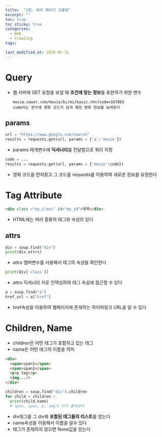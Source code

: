 ```yaml
---
title:  "2장. 여러 페이지 크롤링"
excerpt: ""
toc: true
toc_sticky: true
categories:
  - Web
  - Crawling
tags:

last_modified_at: 2020-07-31
---
```


# Query
* 웹 서버에 GET 요청을 보낼 때 **조건에 맞는 정보**를 
  표현하기 위한 변수

      movie.naver.com/movie/bi/mi/basic.nhn?code=167865
      code라는 변수에 영화 코드가 담겨 해당 영화 정보를 보여준다
     
## params

```python
url = "https://www.google.com/search"
results = requests.get(url, params = {'q':'movie'})
```

* params 매개변수에 **딕셔너리**를 전달함으로 쿼리 지정

```python
code = ...
results = requests.get(url, params = {'movie':code})
```

* 영화 코드를 먼저찾고 그 코드를 requests를 이용하여
  새로운 정보를 요청한다

# Tag Attribute

```html
<div class ="my_class" id="my_id">제목</div>
```

* HTML에는 여러 종류의 태그와 속성이 있다

## attrs

```python
div = soup.find("div")
print(div.attrs)
```

* attrs 멤버변수를 사용해서 태그의 속성을 확인한다

```python
print(div['class'])
```
* attrs 딕셔너리 키로 인덱싱하여 태그 속성에 접근할 수 있다

```python
a = soup.find("a")
href_url = a["href"]
```

* href속성을 이용하여 웹페이지에 존재하는 하이퍼링크 URL을 
  알 수 있다
  
# Children, Name

* children은 어떤 태그가 포함하고 있는 태그
* name은 어떤 태그의 이름을 의미
```html
<div>
  <span>span1</span>
  <span>span2</span>
  <p>p tag</p>
  <img.../>
</div>
```
```python
children = soup.find("div").children
for child = children :
  print(child.name)
  # span, span, p, img가 각각 출력된다
```

* div태그를 그 div에 **포함된 태그들의 리스트**를 얻는다
* name속성을 이용해서 이름을 알수 있다
* 태그가 존재하지 않으면 None값을 얻는다
